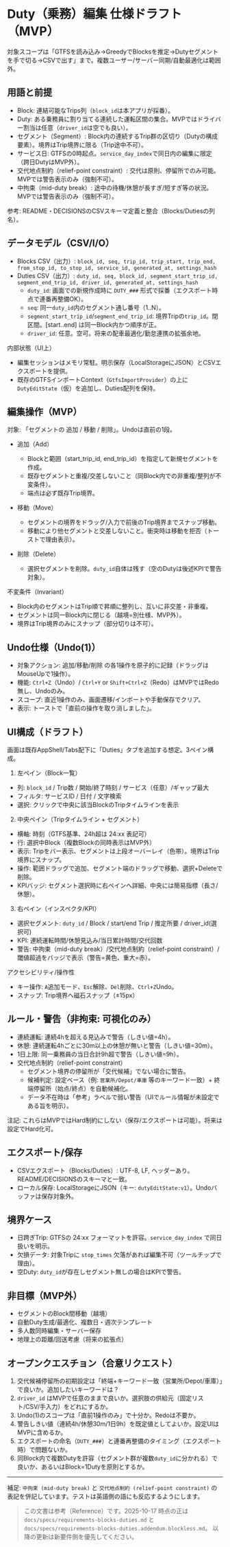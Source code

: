 <!--
  docs/specs/duty-editing.md
  どこ: docs/specs/
  なに: Duty（乗務）編集のMVP仕様ドラフト。データ定義/操作/UI/Undo/警告ルールを一か所に集約。
  なぜ: READMEとDECISIONSに散在する前提を、実装前に合意形成できる粒度で明文化するため。
-->

# Duty（乗務）編集 仕様ドラフト（MVP）

対象スコープは「GTFSを読み込み→GreedyでBlocksを推定→Dutyセグメントを手で切る→CSVで出す」まで。複数ユーザー/サーバー同期/自動最適化は範囲外。

## 用語と前提
- Block: 連結可能なTrips列（`block_id`は本アプリが採番）。
- Duty: ある乗務員に割り当てる連続した運転区間の集合。MVPではドライバー割当は任意（`driver_id`は空でも良い）。
- セグメント（Segment）: Block内の連続するTrip群の区切り（Dutyの構成要素）。境界はTrip境界に限る（Trip途中不可）。
- サービス日: GTFSの0時起点。`service_day_index`で同日内の編集に限定（跨日DutyはMVP外）。
- 交代地点制約（relief-point constraint）: 交代は原則、停留所でのみ可能。MVPでは警告表示のみ（強制不可）。
- 中拘束（mid-duty break）: 途中の待機/休憩が長すぎ/短すぎ等の状況。MVPでは警告表示のみ（強制不可）。

参考: README・DECISIONSのCSVスキーマ定義と整合（Blocks/Dutiesの列名）。

## データモデル（CSV/I/O）
- Blocks CSV（出力）: `block_id, seq, trip_id, trip_start, trip_end, from_stop_id, to_stop_id, service_id, generated_at, settings_hash`
- Duties CSV（出力）: `duty_id, seq, block_id, segment_start_trip_id, segment_end_trip_id, driver_id, generated_at, settings_hash`
  - `duty_id`: 画面での新規作成時に `DUTY_###` 形式で採番（エクスポート時点で連番再整備OK）。
  - `seq`: 同一`duty_id`内のセグメント通し番号（1..N）。
  - `segment_start_trip_id`/`segment_end_trip_id`: 境界Tripの`trip_id`。閉区間。[start..end] は同一Block内かつ順序が正。
  - `driver_id`: 任意。空可。将来の配車最適化/勤怠連携の拡張余地。

内部状態（UI上）
- 編集セッションはメモリ常駐。明示保存（LocalStorageにJSON）とCSVエクスポートを提供。
- 既存のGTFSインポートContext（`GtfsImportProvider`）の上に `DutyEditState`（仮）を追加し、Duties配列を保持。

## 編集操作（MVP）
対象: 「セグメントの 追加 / 移動 / 削除」。Undoは直前の1段。

- 追加（Add）
  - Blockと範囲（start_trip_id, end_trip_id）を指定して新規セグメントを作成。
  - 既存セグメントと重複/交差しないこと（同Block内での非重複/整列が不変条件）。
  - 端点は必ず既存Trip境界。

- 移動（Move）
  - セグメントの境界をドラッグ/入力で前後のTrip境界までスナップ移動。
  - 移動により他セグメントと交差しないこと。衝突時は移動を拒否（トーストで理由表示）。

- 削除（Delete）
  - 選択セグメントを削除。`duty_id`自体は残す（空のDutyは後述KPIで警告対象）。

不変条件（Invariant）
- Block内のセグメントはTrip順で昇順に整列し、互いに非交差・非重複。
- セグメントは同一Block内に閉じる（越境=別仕様、MVP外）。
- 境界はTrip境界のみにスナップ（部分切りは不可）。

## Undo仕様（Undo(1)）
- 対象アクション: 追加/移動/削除 の各1操作を原子的に記録（ドラッグはMouseUpで1操作）。
- 機能: `Ctrl+Z`（Undo）/ `Ctrl+Y` or `Shift+Ctrl+Z`（Redo）はMVPではRedo無し、Undoのみ。
- スコープ: 直近1操作のみ、画面遷移/インポートや手動保存でクリア。
- 表示: トーストで「直前の操作を取り消しました」。

## UI構成（ドラフト）
画面は既存AppShell/Tabs配下に「Duties」タブを追加する想定。3ペイン構成。

1) 左ペイン（Block一覧）
- 列: `block_id` / Trip数 / 開始/終了時刻 / サービス（任意）/ギャップ最大
- フィルタ: サービスID / 日付 / 文字検索
- 選択: クリックで中央に該当BlockのTripタイムラインを表示

2) 中央ペイン（Tripタイムライン + セグメント）
- 横軸: 時刻（GTFS基準、24h超は 24:xx 表記可）
- 行: 選択中Block（複数Blockの同時表示はMVP外）
- 表示: Tripをバー表示、セグメントは上段オーバーレイ（色帯）。境界はTrip境界にスナップ。
- 操作: 範囲ドラッグで追加、セグメント端のドラッグで移動、選択+Deleteで削除。
- KPIバッジ: セグメント選択時に右ペインへ詳細、中央には簡易指標（長さ/休憩）。

3) 右ペイン（インスペクタ/KPI）
- 選択セグメント: `duty_id` / Block / start/end Trip / 推定所要 / driver_id(選択可)
- KPI: 連続運転時間/休憩見込み/当日累計時間/交代回数
- 警告: 中拘束（mid-duty break）/交代地点制約（relief-point constraint）/閾値超過をバッジで表示（警告=黄色、重大=赤）。

アクセシビリティ/操作性
- キー操作: `A`追加モード、`Esc`解除、`Del`削除、`Ctrl+Z`Undo。
- スナップ: Trip境界へ磁石スナップ（±15px）

## ルール・警告（非拘束: 可視化のみ）
- 連続運転: 連続4hを超える見込みで警告（しきい値=4h）。
- 休憩: 連続運転4hごとに30m以上の休憩が無いと警告（しきい値=30m）。
- 1日上限: 同一乗務員の当日合計9h超で警告（しきい値=9h）。
- 交代地点制約（relief-point constraint）
  - セグメント境界の停留所が「交代候補」でない場合に警告。
  - 候補判定: 設定ベース（例: `営業所/Depot/車庫` 等のキーワード一致）+ 終端停留所（始点/終点）を自動候補化。
  - データ不在時は「参考」ラベルで弱い警告（UIでルール情報が未設定である旨を明示）。

注記: これらはMVPではHard制約にしない（保存/エクスポートは可能）。将来は設定でHard化可。

## エクスポート/保存
- CSVエクスポート（Blocks/Duties）: UTF-8, LF, ヘッダーあり。README/DECISIONSのスキーマと一致。
- ローカル保存: LocalStorageにJSON（キー: `dutyEditState:v1`）。Undoバッファは保存対象外。

## 境界ケース
- 日跨ぎTrip: GTFSの 24:xx フォーマットを許容。`service_day_index` で同日扱いを明示。
- 欠損データ: 対象Tripに `stop_times` 欠落があれば編集不可（ツールチップで理由）。
- 空Duty: `duty_id`が存在しセグメント無しの場合はKPIで警告。

## 非目標（MVP外）
- セグメントのBlock間移動（越境）
- 自動Duty生成/最適化、複数日・週次テンプレート
- 多人数同時編集・サーバー保存
- 地理上の距離/回送考慮（将来の拡張点）

## オープンクエスチョン（合意リクエスト）
1. 交代候補停留所の初期設定は「終端+キーワード一致（営業所/Depot/車庫）」で良いか。追加したいキーワードは？
2. `driver_id` はMVPで任意のままで良いか。選択肢の供給元（固定リスト/CSV/手入力）をどれにするか。
3. Undo(1)のスコープは「直前1操作のみ」で十分か。Redoは不要か。
4. 警告しきい値（連続4h/休憩30m/1日9h）を既定値としてよいか。設定UIはMVPに含めるか。
5. エクスポートの命名（`DUTY_###`）と連番再整備のタイミング（エクスポート時）で問題ないか。
6. 同Block内で複数Dutyを許容（セグメント群が複数`duty_id`に分かれる）で良いか、あるいはBlock=1Dutyを原則とするか。

---

補足: `中拘束 (mid-duty break)` と `交代地点制約 (relief-point constraint)` の表記を併記しています。テストは英語側の語にも反応するようにします。
> この文書は参考（Reference）です。2025-10-17 時点の正は
> `docs/specs/requirements-blocks-duties.md` と
> `docs/specs/requirements-blocks-duties.addendum.blockless.md`。
> 以降の更新は新要件側を優先してください。
